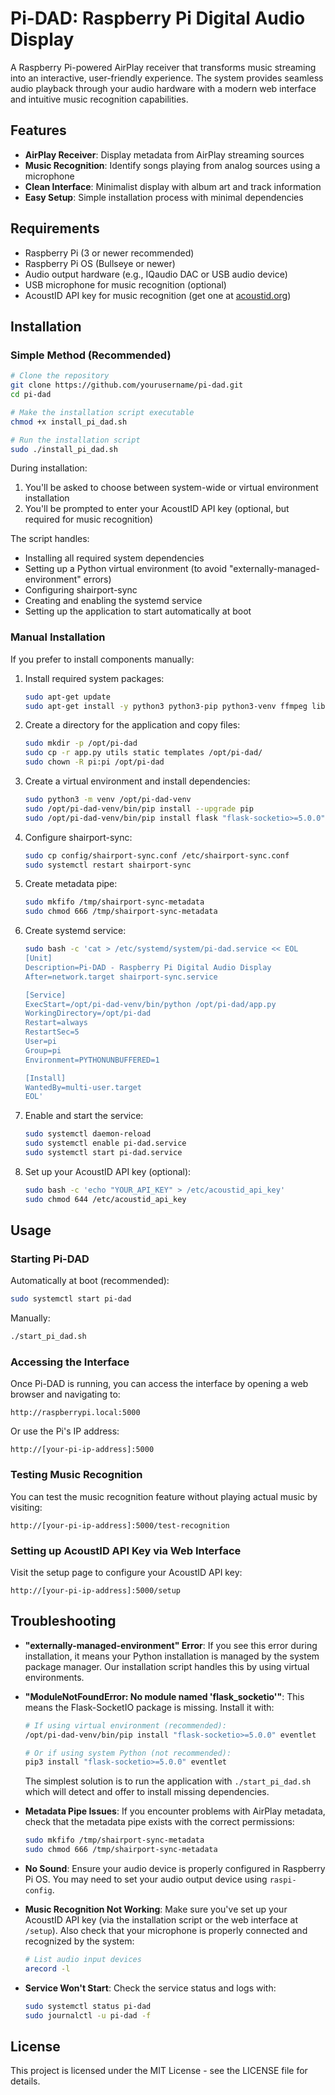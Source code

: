 # Pi-DAD: Raspberry Pi Digital Audio Display

A Raspberry Pi-powered AirPlay receiver that transforms music streaming into an interactive, user-friendly experience. The system provides seamless audio playback through your audio hardware with a modern web interface and intuitive music recognition capabilities.

## Features

- **AirPlay Receiver**: Display metadata from AirPlay streaming sources
- **Music Recognition**: Identify songs playing from analog sources using a microphone
- **Clean Interface**: Minimalist display with album art and track information
- **Easy Setup**: Simple installation process with minimal dependencies

## Requirements

- Raspberry Pi (3 or newer recommended)
- Raspberry Pi OS (Bullseye or newer)
- Audio output hardware (e.g., IQaudio DAC or USB audio device)
- USB microphone for music recognition (optional)
- AcoustID API key for music recognition (get one at [acoustid.org](https://acoustid.org/))

## Installation

### Simple Method (Recommended)

```bash
# Clone the repository
git clone https://github.com/yourusername/pi-dad.git
cd pi-dad

# Make the installation script executable
chmod +x install_pi_dad.sh

# Run the installation script
sudo ./install_pi_dad.sh
```

During installation:
1. You'll be asked to choose between system-wide or virtual environment installation
2. You'll be prompted to enter your AcoustID API key (optional, but required for music recognition)

The script handles:
- Installing all required system dependencies
- Setting up a Python virtual environment (to avoid "externally-managed-environment" errors)
- Configuring shairport-sync
- Creating and enabling the systemd service
- Setting up the application to start automatically at boot

### Manual Installation

If you prefer to install components manually:

1. Install required system packages:
   ```bash
   sudo apt-get update
   sudo apt-get install -y python3 python3-pip python3-venv ffmpeg libasound2-dev portaudio19-dev shairport-sync
   ```

2. Create a directory for the application and copy files:
   ```bash
   sudo mkdir -p /opt/pi-dad
   sudo cp -r app.py utils static templates /opt/pi-dad/
   sudo chown -R pi:pi /opt/pi-dad
   ```

3. Create a virtual environment and install dependencies:
   ```bash
   sudo python3 -m venv /opt/pi-dad-venv
   sudo /opt/pi-dad-venv/bin/pip install --upgrade pip
   sudo /opt/pi-dad-venv/bin/pip install flask "flask-socketio>=5.0.0" pyaudio requests pyacoustid colorthief musicbrainzngs pillow eventlet
   ```

4. Configure shairport-sync:
   ```bash
   sudo cp config/shairport-sync.conf /etc/shairport-sync.conf
   sudo systemctl restart shairport-sync
   ```

5. Create metadata pipe:
   ```bash
   sudo mkfifo /tmp/shairport-sync-metadata
   sudo chmod 666 /tmp/shairport-sync-metadata
   ```

6. Create systemd service:
   ```bash
   sudo bash -c 'cat > /etc/systemd/system/pi-dad.service << EOL
   [Unit]
   Description=Pi-DAD - Raspberry Pi Digital Audio Display
   After=network.target shairport-sync.service

   [Service]
   ExecStart=/opt/pi-dad-venv/bin/python /opt/pi-dad/app.py
   WorkingDirectory=/opt/pi-dad
   Restart=always
   RestartSec=5
   User=pi
   Group=pi
   Environment=PYTHONUNBUFFERED=1

   [Install]
   WantedBy=multi-user.target
   EOL'
   ```

7. Enable and start the service:
   ```bash
   sudo systemctl daemon-reload
   sudo systemctl enable pi-dad.service
   sudo systemctl start pi-dad.service
   ```

8. Set up your AcoustID API key (optional):
   ```bash
   sudo bash -c 'echo "YOUR_API_KEY" > /etc/acoustid_api_key'
   sudo chmod 644 /etc/acoustid_api_key
   ```

## Usage

### Starting Pi-DAD

Automatically at boot (recommended):
```bash
sudo systemctl start pi-dad
```

Manually:
```bash
./start_pi_dad.sh
```

### Accessing the Interface

Once Pi-DAD is running, you can access the interface by opening a web browser and navigating to:

```
http://raspberrypi.local:5000
```

Or use the Pi's IP address:

```
http://[your-pi-ip-address]:5000
```

### Testing Music Recognition

You can test the music recognition feature without playing actual music by visiting:

```
http://[your-pi-ip-address]:5000/test-recognition
```

### Setting up AcoustID API Key via Web Interface

Visit the setup page to configure your AcoustID API key:

```
http://[your-pi-ip-address]:5000/setup
```

## Troubleshooting

- **"externally-managed-environment" Error**: If you see this error during installation, it means your Python installation is managed by the system package manager. Our installation script handles this by using virtual environments.

- **"ModuleNotFoundError: No module named 'flask_socketio'"**: This means the Flask-SocketIO package is missing. Install it with:
  ```bash
  # If using virtual environment (recommended):
  /opt/pi-dad-venv/bin/pip install "flask-socketio>=5.0.0" eventlet
  
  # Or if using system Python (not recommended):
  pip3 install "flask-socketio>=5.0.0" eventlet
  ```
  The simplest solution is to run the application with `./start_pi_dad.sh` which will detect and offer to install missing dependencies.

- **Metadata Pipe Issues**: If you encounter problems with AirPlay metadata, check that the metadata pipe exists with the correct permissions:
  ```bash
  sudo mkfifo /tmp/shairport-sync-metadata
  sudo chmod 666 /tmp/shairport-sync-metadata
  ```

- **No Sound**: Ensure your audio device is properly configured in Raspberry Pi OS. You may need to set your audio output device using `raspi-config`.

- **Music Recognition Not Working**: Make sure you've set up your AcoustID API key (via the installation script or the web interface at `/setup`). Also check that your microphone is properly connected and recognized by the system:
  ```bash
  # List audio input devices
  arecord -l
  ```

- **Service Won't Start**: Check the service status and logs with:
  ```bash
  sudo systemctl status pi-dad
  sudo journalctl -u pi-dad -f
  ```

## License

This project is licensed under the MIT License - see the LICENSE file for details.